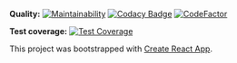 **Quality:** [![Maintainability](https://api.codeclimate.com/v1/badges/129f8aab944333d81add/maintainability)](https://codeclimate.com/github/bwiedermann/udemy-burger/maintainability)
[![Codacy Badge](https://api.codacy.com/project/badge/Grade/2de679c0f4b4423eb9131fc26a2242ca)](https://www.codacy.com/app/benw/udemy-burger?utm_source=github.com&amp;utm_medium=referral&amp;utm_content=bwiedermann/udemy-burger&amp;utm_campaign=Badge_Grade)
[![CodeFactor](https://www.codefactor.io/repository/github/bwiedermann/udemy-burger/badge)](https://www.codefactor.io/repository/github/bwiedermann/udemy-burger)

**Test coverage:** [![Test Coverage](https://api.codeclimate.com/v1/badges/129f8aab944333d81add/test_coverage)](https://codeclimate.com/github/bwiedermann/udemy-burger/test_coverage)


This project was bootstrapped with [Create React App](https://github.com/facebookincubator/create-react-app).
